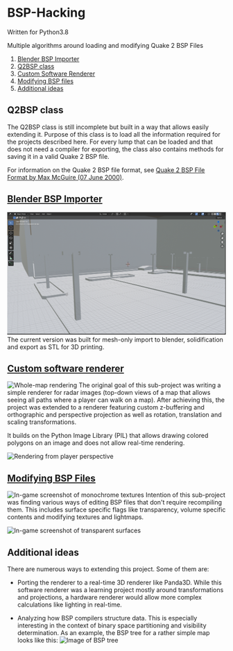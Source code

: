 # BSP-Hacking
Written for Python3.8

Multiple algorithms around loading and modifying 
Quake 2 BSP Files

1. [Blender BSP Importer](#blender-bsp-importer)
2. [Q2BSP class](#q2bsp-class)
3. [Custom Software Renderer](#custom-software-renderer)
4. [Modifying BSP files](#modifying-bsp-files)
5. [Additional ideas](#additional-ideas)

## Q2BSP class
The Q2BSP class is still incomplete but built in a way that allows
easily extending it. Purpose of this class is to load all the information
required for the projects described here. 
For every lump that can be loaded and that does not need
a compiler for exporting, the class also contains 
methods for saving it in a valid Quake 2 BSP file.

For information on the Quake 2 BSP file format, see [Quake 2 BSP File Format
by Max McGuire (07 June 2000)](https://www.flipcode.com/archives/Quake_2_BSP_File_Format.shtml).

## [Blender BSP Importer](docs/blender_importer.md)
![img.png](imgs/blender_importer.png)
The current version was built for mesh-only import to blender, solidification
and export as STL for 3D printing.

## [Custom software renderer](docs/renderer.md)
![Whole-map rendering](imgs/stack_perspective.png)
The original goal of this sub-project was writing
a simple renderer for radar images (top-down views
of a map that allows seeing all paths where a player can
walk on a map). After achieving this, the project was
extended to a renderer featuring custom z-buffering and orthographic and
 perspective projection as well as
rotation, translation and scaling transformations.

It builds on the Python Image Library (PIL) that allows
drawing colored polygons on an image and does not allow
real-time rendering.

![Rendering from player perspective](imgs/pp1_player_perspective.png)

## [Modifying BSP Files](docs/modifying.md)
![In-game screenshot of monochrome textures](imgs/monochrome_textures.jpg)
Intention of this sub-project was finding various ways of editing BSP files that
don't require recompiling them. This includes surface specific flags like transparency,
volume specific contents and modifying textures and lightmaps.

![In-game screenshot of transparent surfaces](imgs/transparent_surfaces.jpg)

## Additional ideas
There are numerous ways to extending this project. Some of them are:

- Porting the renderer to a real-time 3D renderer like Panda3D. While this software renderer was a learning project
mostly around transformations and projections, a hardware renderer would allow more complex calculations like lighting
in real-time.

- Analyzing how BSP compilers structure data. This is especially interesting in the context of binary space partitioning
and visibility determination. As an example, the BSP tree for a rather simple map looks like this:
![Image of BSP tree](imgs/bsp_tree.png)